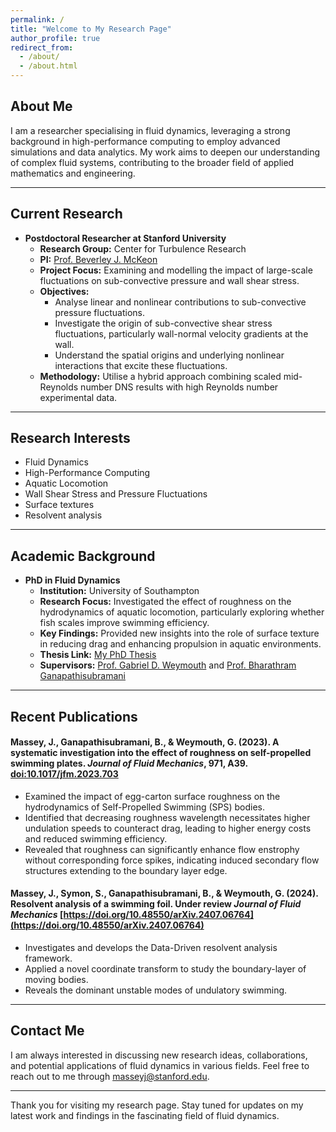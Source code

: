 ```yaml
---
permalink: /
title: "Welcome to My Research Page"
author_profile: true
redirect_from: 
  - /about/
  - /about.html
---
```


## About Me

I am a researcher specialising in fluid dynamics, leveraging a strong background in high-performance computing to employ advanced simulations and data analytics. My work aims to deepen our understanding of complex fluid systems, contributing to the broader field of applied mathematics and engineering.

---


## Current Research

- **Postdoctoral Researcher at Stanford University**
  - **Research Group:** Center for Turbulence Research
  - **PI:** [Prof. Beverley J. McKeon](https://me.stanford.edu/people/beverley-mckeon)
  - **Project Focus:** Examining and modelling the impact of large-scale fluctuations on sub-convective pressure and wall shear stress.
  - **Objectives:**
    - Analyse linear and nonlinear contributions to sub-convective pressure fluctuations.
    - Investigate the origin of sub-convective shear stress fluctuations, particularly wall-normal velocity gradients at the wall.
    - Understand the spatial origins and underlying nonlinear interactions that excite these fluctuations.
  - **Methodology:** Utilise a hybrid approach combining scaled mid-Reynolds number DNS results with high Reynolds number experimental data.

---

## Research Interests

- Fluid Dynamics
- High-Performance Computing
- Aquatic Locomotion
- Wall Shear Stress and Pressure Fluctuations
- Surface textures
- Resolvent analysis

---
## Academic Background

- **PhD in Fluid Dynamics**
  - **Institution:** University of Southampton
  - **Research Focus:** Investigated the effect of roughness on the hydrodynamics of aquatic locomotion, particularly exploring whether fish scales improve swimming efficiency.
  - **Key Findings:** Provided new insights into the role of surface texture in reducing drag and enhancing propulsion in aquatic environments.
  - **Thesis Link:** [My PhD Thesis](files/massey_phd_thesis_FINAL-archival.pdf)
  - **Supervisors:** [Prof. Gabriel D. Weymouth](https://weymouth.github.io/) and [Prof. Bharathram Ganapathisubramani](https://www.southampton.ac.uk/people/5x7wcj/professor-bharath-ganapathisubramani)  

---

## Recent Publications

#### Massey, J., Ganapathisubramani, B., & Weymouth, G. (2023). A systematic investigation into the effect of roughness on self-propelled swimming plates. *Journal of Fluid Mechanics*, 971, A39. [doi:10.1017/jfm.2023.703](https://doi.org/10.1017/jfm.2023.703)
- Examined the impact of egg-carton surface roughness on the hydrodynamics of Self-Propelled Swimming (SPS) bodies.
- Identified that decreasing roughness wavelength necessitates higher undulation speeds to counteract drag, leading to higher energy costs and reduced swimming efficiency.
- Revealed that roughness can significantly enhance flow enstrophy without corresponding force spikes, indicating induced secondary flow structures extending to the boundary layer edge.

#### Massey, J., Symon, S., Ganapathisubramani, B., & Weymouth, G. (2024). Resolvent analysis of a swimming foil. **Under review** *Journal of Fluid Mechanics* [https://doi.org/10.48550/arXiv.2407.06764](https://doi.org/10.48550/arXiv.2407.06764)
- Investigates and develops the Data-Driven resolvent analysis framework.
- Applied a novel coordinate transform to study the boundary-layer of moving bodies.
- Reveals the dominant unstable modes of undulatory swimming.

---

## Contact Me

I am always interested in discussing new research ideas, collaborations, and potential applications of fluid dynamics in various fields. Feel free to reach out to me through masseyj@stanford.edu.

---

Thank you for visiting my research page. Stay tuned for updates on my latest work and findings in the fascinating field of fluid dynamics.
